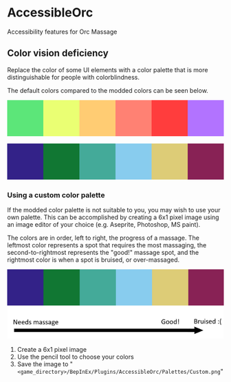 # AccessibleOrc

Accessibility features for Orc Massage

## Color vision deficiency

Replace the color of some UI elements with a color palette that is more
distinguishable for people with colorblindness.

The default colors compared to the modded colors can be seen below.

![Default game colors](Media/Default_Large.png "Default game colors")

![Modded game colors](Media/Palette_Large.png "Modded game colors")

### Using a custom color palette

If the modded color palette is not suitable to you, you may wish to use your own palette.
This can be accomplished by creating a 6x1 pixel image using an image editor of your choice (e.g. Aseprite, Photoshop, MS paint).

The colors are in order, left to right, the progress of a massage. The leftmost color represents a spot that requires the most massaging,
the second-to-rightmost represents the "good!" massage spot, and the rightmost color is when a spot is bruised, or over-massaged.

![Custom palette instructions](Media/Palette_Instructions.png "Custom palette instructions")

1. Create a 6x1 pixel image
2. Use the pencil tool to choose your colors
3. Save the image to "`<game_directory>/BepInEx/Plugins/AccessibleOrc/Palettes/Custom.png`"


